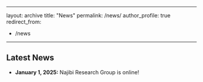 
---
layout: archive
title: "News"
permalink: /news/
author_profile: true
redirect_from:
  - /news
---

## Latest News

- **January 1, 2025:** Najibi Research Group is online!

